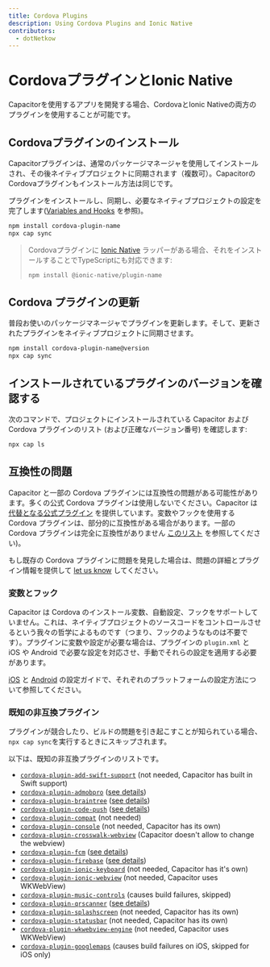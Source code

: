```yaml
---
title: Cordova Plugins
description: Using Cordova Plugins and Ionic Native
contributors:
  - dotNetkow
---
```


# CordovaプラグインとIonic Native

Capacitorを使用するアプリを開発する場合、CordovaとIonic Nativeの両方のプラグインを使用することが可能です。

## Cordovaプラグインのインストール

Capacitorプラグインは、通常のパッケージマネージャを使用してインストールされ、その後ネイティブプロジェクトに同期されます（複数可）。CapacitorのCordovaプラグインもインストール方法は同じです。

プラグインをインストールし、同期し、必要なネイティブプロジェクトの設定を完了します([Variables and Hooks](/docs/plugins/cordova#variables-and-hooks) を参照)。

```bash
npm install cordova-plugin-name
npx cap sync
```

> Cordovaプラグインに [Ionic Native](https://ionicframework.com/docs/native) ラッパーがある場合、それをインストールすることでTypeScriptにも対応できます:
>
> ```bash
> npm install @ionic-native/plugin-name
> ```

## Cordova プラグインの更新

普段お使いのパッケージマネージャでプラグインを更新します。そして、更新されたプラグインをネイティブプロジェクトに同期させます。

```bash
npm install cordova-plugin-name@version
npx cap sync
```

## インストールされているプラグインのバージョンを確認する

次のコマンドで、プロジェクトにインストールされている Capacitor および Cordova プラグインのリスト (および正確なバージョン番号) を確認します:

```bash
npx cap ls
```

## 互換性の問題

Capacitor と一部の Cordova プラグインには互換性の問題がある可能性があります。多くの公式 Cordova プラグインは使用しないでください。Capacitor は [代替となる公式プラグイン](/docs/apis) を提供しています。変数やフックを使用する Cordova プラグインは、部分的に互換性がある場合があります。一部の Cordova プラグインは完全に互換性がありません [このリスト](/docs/plugins/cordova#known-incompatible-plugins) を参照してください)。

もし既存の Cordova プラグインに問題を発見した場合は、問題の詳細とプラグイン情報を提供して [let us know](https://github.com/ionic-team/capacitor/issues/new) してください。

### 変数とフック

Capacitor は Cordova のインストール変数、自動設定、フックをサポートしていません。これは、ネイティブプロジェクトのソースコードをコントロールさせるという我々の哲学によるものです（つまり、フックのようなものは不要です）。プラグインに変数や設定が必要な場合は、プラグインの `plugin.xml` と iOS や Android で必要な設定を対応させ、手動でそれらの設定を適用する必要があります。

[iOS](/docs/ios/configuration) と [Android](/docs/android/configuration) の設定ガイドで、それぞれのプラットフォームの設定方法について参照してください。

### 既知の非互換プラグイン

プラグインが競合したり、ビルドの問題を引き起こすことが知られている場合、`npx cap sync`を実行するときにスキップされます。

以下は、既知の非互換プラグインのリストです。

- [`cordova-plugin-add-swift-support`](https://github.com/akofman/cordova-plugin-add-swift-support) (not needed, Capacitor has built in Swift support)
- [`cordova-plugin-admobpro`](https://github.com/floatinghotpot/cordova-admob-pro) ([see details](https://github.com/ionic-team/capacitor/issues/1101))
- [`cordova-plugin-braintree`](https://github.com/Taracque/cordova-plugin-braintree) ([see details](https://github.com/ionic-team/capacitor/issues/1415))
- [`cordova-plugin-code-push`](https://github.com/microsoft/code-push) ([see details](https://github.com/microsoft/code-push/issues/615))
- [`cordova-plugin-compat`](https://github.com/apache/cordova-plugin-compat) (not needed)
- [`cordova-plugin-console`](https://github.com/apache/cordova-plugin-console) (not needed, Capacitor has its own)
- [`cordova-plugin-crosswalk-webview`](https://github.com/crosswalk-project/cordova-plugin-crosswalk-webview) (Capacitor doesn't allow to change the webview)
- [`cordova-plugin-fcm`](https://github.com/fechanique/cordova-plugin-fcm) ([see details](https://github.com/ionic-team/capacitor/issues/584))
- [`cordova-plugin-firebase`](https://github.com/arnesson/cordova-plugin-firebase) ([see details](https://github.com/ionic-team/capacitor/issues/815))
- [`cordova-plugin-ionic-keyboard`](https://github.com/ionic-team/cordova-plugin-ionic-keyboard) (not needed, Capacitor has it's own)
- [`cordova-plugin-ionic-webview`](https://github.com/ionic-team/cordova-plugin-ionic-webview) (not needed, Capacitor uses WKWebView)
- [`cordova-plugin-music-controls`](https://github.com/homerours/cordova-music-controls-plugin) (causes build failures, skipped)
- [`cordova-plugin-qrscanner`](https://github.com/bitpay/cordova-plugin-qrscanner) ([see details](https://github.com/ionic-team/capacitor/issues/1213))
- [`cordova-plugin-splashscreen`](https://github.com/apache/cordova-plugin-splashscreen) (not needed, Capacitor has its own)
- [`cordova-plugin-statusbar`](https://github.com/apache/cordova-plugin-statusbar) (not needed, Capacitor has its own)
- [`cordova-plugin-wkwebview-engine`](https://github.com/apache/cordova-plugin-wkwebview-engine) (not needed, Capacitor uses WKWebView)
- [`cordova-plugin-googlemaps`](https://github.com/mapsplugin/cordova-plugin-googlemaps) (causes build failures on iOS, skipped for iOS only)
